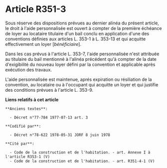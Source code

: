 # Article R351-3

Sous réserve des dispositions prévues au dernier alinéa du présent article, le droit à l'aide personnalisée est ouvert à
compter de la première échéance de loyer au locataire titulaire d'un bail conclu en application d'une des conventions
définies aux articles L. 353-1 à L. 353-13 et qui acquitte effectivement un loyer [*bénéficiaire*].

Dans les cas prévus à l'article L. 353-7, l'aide personnalisée n'est attribuée au titulaire du bail mentionné à l'alinéa
précédent qu'à compter de la date d'exigibilité du nouveau loyer défini par la convention et applicable après exécution des
travaux.

L'aide personnalisée est maintenue, aprés expiration ou résiliation de la convention, au locataire ou à l'occupant qui
acquitte un loyer et qui justifie des conditions prévues à l'article L. 353-9.

**Liens relatifs à cet article**

	**Anciens textes**:

	  - Décret n°77-784 1977-07-13 art. 3

	**Codifié par**:

	  - Décret n°78-622 1978-05-31 JORF 8 juin 1978

	**Cité par**:

	  - Code de la construction et de l'habitation. - art. Annexe I à l'article R353-1 (V)
	  - Code de la construction et de l'habitation. - art. R351-4-1 (V)
